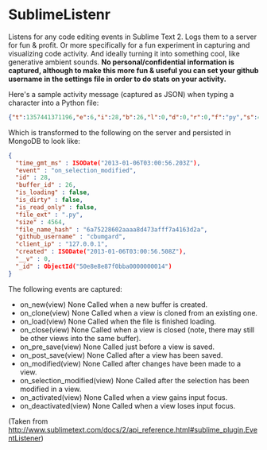 SublimeListenr
=

Listens for any code editing events in Sublime Text 2. Logs them to a server for fun & profit. Or more specifically for a fun experiment in capturing and visualizing code activity. And ideally turning it into something cool, like generative ambient sounds. **No personal/confidential information is captured, although to make this more fun & useful you can set your github username in the settings file in order to do stats on your activity.**

Here's a sample activity message (captured as JSON) when typing a character into a Python file:

```json
{"t":1357441371196,"e":6,"i":28,"b":26,"l":0,"d":0,"r":0,"f":"py","s":4564,"h":"6a75228602aaaa8d473afff7a4163d2a","g":"cbumgard"}
```

Which is transformed to the following on the server and persisted in MongoDB to look like:

```json
{
  "time_gmt_ms" : ISODate("2013-01-06T03:00:56.203Z"),
  "event" : "on_selection_modified",
  "id" : 28,
  "buffer_id" : 26,
  "is_loading" : false,
  "is_dirty" : false,
  "is_read_only" : false,
  "file_ext" : ".py",
  "size" : 4564,
  "file_name_hash" : "6a75228602aaaa8d473afff7a4163d2a",
  "github_username" : "cbumgard",
  "client_ip" : "127.0.0.1",
  "created" : ISODate("2013-01-06T03:00:56.508Z"),
  "__v" : 0,
  "_id" : ObjectId("50e8e8e87f0bba0000000014")
}
```

The following events are captured:

* on_new(view)    None  Called when a new buffer is created.
* on_clone(view)  None  Called when a view is cloned from an existing one.
* on_load(view) None  Called when the file is finished loading.
* on_close(view)  None  Called when a view is closed (note, there may still be other views into the same buffer).
* on_pre_save(view) None  Called just before a view is saved.
* on_post_save(view)  None  Called after a view has been saved.
* on_modified(view) None  Called after changes have been made to a view.
* on_selection_modified(view) None  Called after the selection has been modified in a view.
* on_activated(view)  None  Called when a view gains input focus.
* on_deactivated(view)  None  Called when a view loses input focus.

(Taken from http://www.sublimetext.com/docs/2/api_reference.html#sublime_plugin.EventListener)
